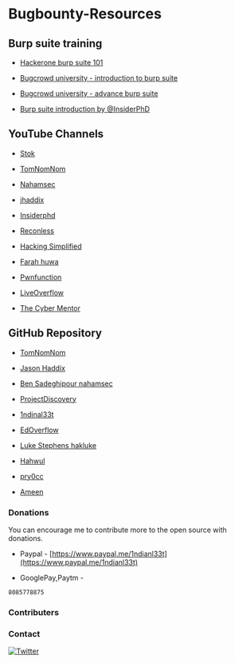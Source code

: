 # Bugbounty-Resources

## Burp suite training
- [Hackerone burp suite 101](https//www.youtube.com/playlist?list=PLxhvVyxYRviajtnHaICLg_ZcY47TpgGjR)
- [Bugcrowd university - introduction to burp suite](https://youtu.be/h2duGBZLEek)
- [Bugcrowd university - advance burp suite](https://youtu.be/kbi2KaAzTLg)

- [Burp suite introduction by @InsiderPhD](https://www.youtube.com/playlist?list=PLbyncTkpno5FwsKpcaiXBvmG2r75RLGo3)

## YouTube Channels

- [Stok](https://www.youtube.com/channel/UCQN2DsjnYH60SFBIA6IkNwg?pbjreload=101)

- [TomNomNom](https://m.youtube.com/user/TomNomNomDotCom)

- [Nahamsec](https://m.youtube.com/channel/UCCZDt7MuC3Hzs6IH4xODLBw)

- [jhaddix](https://m.youtube.com/channel/UCk0f0svao7AKeK3RfiWxXEA)

- [Insiderphd](https://m.youtube.com/channel/UCPiN9NPjIer8Do9gUFxKv7A)

- [Reconless](https://m.youtube.com/channel/UCCp25j1Zh9vc_WFm-nB9fhQ)

- [Hacking Simplified](https://m.youtube.com/channel/UCARsgS1stRbRgh99E63Q3ng)

- [Farah huwa](https://m.youtube.com/channel/UCq9IyPMXiwD8yBFHkxmN8zg)

- [Pwnfunction](https://m.youtube.com/channel/UCW6MNdOsqv2E9AjQkv9we7A)

- [LiveOverflow](https://m.youtube.com/channel/UClcE-kVhqyiHCcjYwcpfj9w)

- [The Cyber Mentor](https://m.youtube.com/channel/UC0ArlFuFYMpEewyRBzdLHiw)

## GitHub Repository

- [TomNomNom](https://github.com/tomnomnom)

- [Jason Haddix](https://github.com/jhaddix)

- [Ben Sadeghipour nahamsec](https://github.com/nahamsec)

- [ProjectDiscovery](https://github.com/projectdiscovery)

- [1ndinal33t](https://github.com/1ndianl33t)

- [EdOverflow](https://github.com/EdOverflow)

- [Luke Stephens hakluke](https://github.com/hakluke)

- [Hahwul](https://github.com/hahwul)

- [pry0cc](https://github.com/pry0cc)

- [Ameen](https://github.com/ameenmaali)

### Donations
You can encourage me to contribute more to the open source with donations.

- Paypal - [https://www.paypal.me/1ndianl33t](https://www.paypal.me/1ndianl33t)

- GooglePay,Paytm -

`8085778875`

### Contributers




### Contact
[![Twitter](https://img.shields.io/badge/twitter-@1ndianl33t-blue.svg)](https://twitter.com/1ndianl33t)


